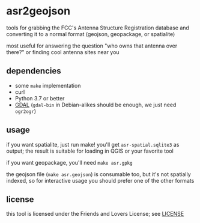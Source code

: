 # asr2geojson

tools for grabbing the FCC's Antenna Structure Registration database and converting it to a normal format (geojson, geopackage, or spatialite)

most useful for answering the question "who owns that antenna over there?" or finding cool antenna sites near you

## dependencies

* some `make` implementation
* curl
* Python 3.7 or better
* [GDAL](https://gdal.org/index.html) (`gdal-bin` in Debian-alikes should be enough, we just need `ogr2ogr`)

## usage

if you want spatialite, just run make! you'll get `asr-spatial.sqlite3` as output; the result is suitable for loading in QGIS or your favorite tool

if you want geopackage, you'll need `make asr.gpkg`

the geojson file (`make asr.geojson`) is consumable too, but it's not spatially indexed, so for interactive usage you should prefer one of the other formats

## license

this tool is licensed under the Friends and Lovers License; see [LICENSE](./LICENSE)
